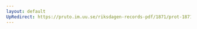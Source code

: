 ```yaml
---
layout: default
UpRedirect: https://pruto.im.uu.se/riksdagen-records-pdf/1871/prot-1871-urtima-ak--912/prot-1871-urtima-ak--912_002.pdf
---
```

